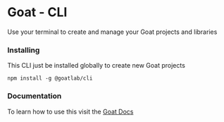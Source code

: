 # Goat - CLI

Use your terminal to create and manage your Goat projects and libraries

### Installing

This CLI just be installed globally to create new Goat projects

```
npm install -g @goatlab/cli
```

### Documentation

To learn how to use this visit the [Goat Docs](https://docs.goatlab.io)
